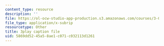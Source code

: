 ```yaml
---
content_type: resource
description: ''
file: https://ol-ocw-studio-app-production.s3.amazonaws.com/courses/3-091sc-introduction-to-solid-state-chemistry-fall-2010/5869dd5245a58ae1c071c032113d1261_l-8-c7g-LY4.srt
file_type: application/x-subrip
resourcetype: Other
title: 3play caption file
uid: 5869dd52-45a5-8ae1-c071-c032113d1261
---
```

